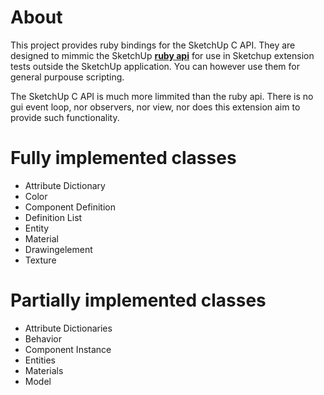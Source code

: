 # About

This project provides ruby bindings for the SketchUp C API. They are designed to mimmic the SketchUp [**ruby api**](https://ruby.sketchup.com) for use in Sketchup extension tests outside the SketchUp application.  You can however use them for general purpouse scripting.

The SketchUp C API is much more limmited than the ruby api.  There is no gui event loop, nor observers, nor view, nor does this extension aim to provide such functionality.


# Fully implemented classes
* Attribute Dictionary
* Color
* Component Definition
* Definition List
* Entity
* Material
* Drawingelement
* Texture

# Partially implemented classes
* Attribute Dictionaries
* Behavior
* Component Instance
* Entities
* Materials
* Model